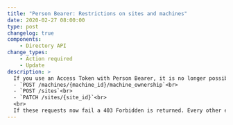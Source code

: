 ```yaml
---
title: "Person Bearer: Restrictions on sites and machines"
date: 2020-02-27 08:00:00
type: post
changelog: true
components:
    - Directory API
change_types:
    - Action required
    - Update
description: >
  If you use an Access Token with Person Bearer, it is no longer possible to perform every action for security reasons. If the bearer is a normal member of an organization (not an admin) then it is no longer possible:<br><br>
  - `POST /machines​/{machine_id}​/machine_ownership`<br>
  - `POST /sites`<br>
  - `PATCH /sites/{site_id}`<br>
  <br>
  If these requests now fail a 403 Forbidden is returned. Every other endpoint works as before. If an admin is the bearer, there is no change.
---
```

